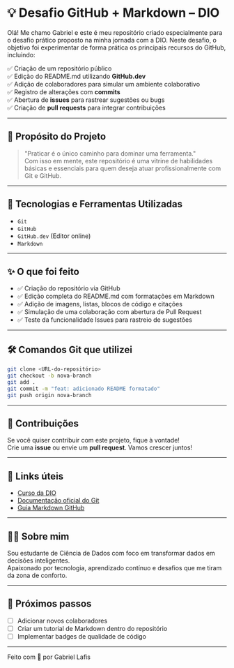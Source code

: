 # 💡 Desafio GitHub + Markdown – DIO

Olá! Me chamo Gabriel e este é meu repositório criado especialmente para o desafio prático proposto na minha jornada com a DIO.
Neste desafio, o objetivo foi experimentar de forma prática os principais recursos do GitHub, incluindo:

✅ Criação de um repositório público  
✅ Edição do README.md utilizando **GitHub.dev**  
✅ Adição de colaboradores para simular um ambiente colaborativo  
✅ Registro de alterações com **commits**  
✅ Abertura de **issues** para rastrear sugestões ou bugs  
✅ Criação de **pull requests** para integrar contribuições  

---

## 🧠 Propósito do Projeto

> "Praticar é o único caminho para dominar uma ferramenta."  
> Com isso em mente, este repositório é uma vitrine de habilidades básicas e essenciais para quem deseja atuar profissionalmente com Git e GitHub.

---

## 📌 Tecnologias e Ferramentas Utilizadas

- `Git`
- `GitHub`
- `GitHub.dev` (Editor online)
- `Markdown`

---

## ✨ O que foi feito

- ✅ Criação do repositório via GitHub
- ✅ Edição completa do README.md com formatações em Markdown
- ✅ Adição de imagens, listas, blocos de código e citações
- ✅ Simulação de uma colaboração com abertura de Pull Request
- ✅ Teste da funcionalidade Issues para rastreio de sugestões

---

## 🛠️ Comandos Git que utilizei

```bash
git clone <URL-do-repositório>
git checkout -b nova-branch
git add .
git commit -m "feat: adicionado README formatado"
git push origin nova-branch
```

---

## 🤝 Contribuições

Se você quiser contribuir com este projeto, fique à vontade!  
Crie uma **issue** ou envie um **pull request**. Vamos crescer juntos!

---

## 📎 Links úteis

- [Curso da DIO](https://www.dio.me/)
- [Documentação oficial do Git](https://git-scm.com/doc)
- [Guia Markdown GitHub](https://guides.github.com/features/mastering-markdown/)

---

## 👨‍🎓 Sobre mim

Sou estudante de Ciência de Dados com foco em transformar dados em decisões inteligentes.  
Apaixonado por tecnologia, aprendizado contínuo e desafios que me tiram da zona de conforto.

---

## 🚀 Próximos passos

- [ ] Adicionar novos colaboradores
- [ ] Criar um tutorial de Markdown dentro do repositório
- [ ] Implementar badges de qualidade de código

---

Feito com 💙 por Gabriel Lafis  
